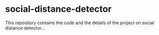 # social-distance-detector
This repository contains the code and the details of the project on social distance detector...
